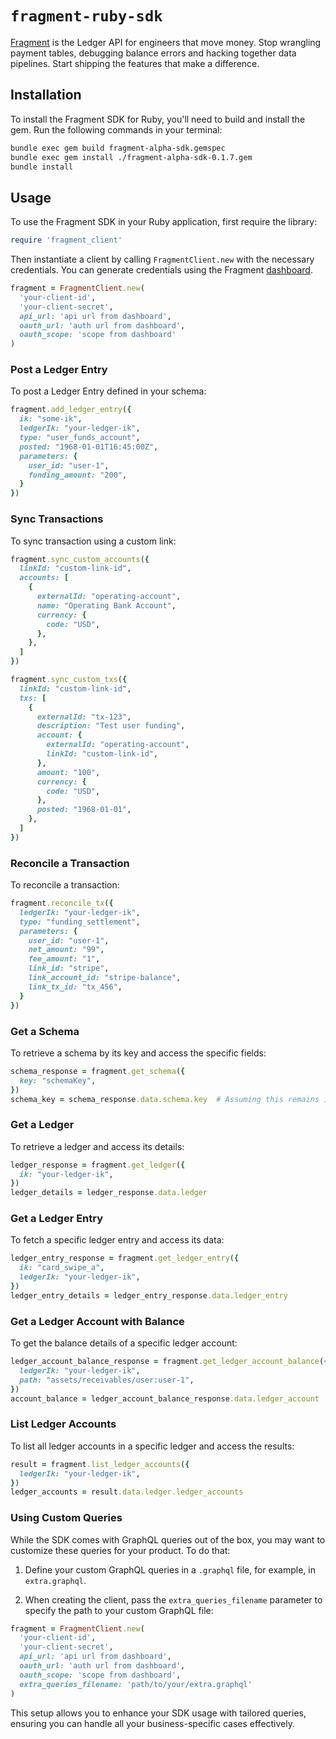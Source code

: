 # `fragment-ruby-sdk`

[Fragment](https://fragment.dev) is the Ledger API for engineers that move money. Stop wrangling payment tables, debugging balance errors and hacking together data pipelines. Start shipping the features that make a difference.

## Installation

To install the Fragment SDK for Ruby, you'll need to build and install the gem. Run the following commands in your terminal:

```bash
bundle exec gem build fragment-alpha-sdk.gemspec
bundle exec gem install ./fragment-alpha-sdk-0.1.7.gem
bundle install
```

## Usage

To use the Fragment SDK in your Ruby application, first require the library:

```ruby
require 'fragment_client'
```

Then instantiate a client by calling `FragmentClient.new` with the necessary credentials. You can generate credentials using the Fragment [dashboard](https://dashboard.fragment.dev/go/s/api-clients).

```ruby
fragment = FragmentClient.new(
  'your-client-id',
  'your-client-secret',
  api_url: 'api url from dashboard',
  oauth_url: 'auth url from dashboard',
  oauth_scope: 'scope from dashboard'
)
```

### Post a Ledger Entry

To post a Ledger Entry defined in your schema:

```ruby
fragment.add_ledger_entry({
  ik: "some-ik",
  ledgerIk: "your-ledger-ik",
  type: "user_funds_account",
  posted: "1968-01-01T16:45:00Z",
  parameters: {
    user_id: "user-1",
    funding_amount: "200",
  }
})
```

### Sync Transactions

To sync transaction using a custom link:

```ruby
fragment.sync_custom_accounts({
  linkId: "custom-link-id",
  accounts: [
    {
      externalId: "operating-account",
      name: "Operating Bank Account",
      currency: {
        code: "USD",
      },
    },
  ]
})

fragment.sync_custom_txs({
  linkId: "custom-link-id",
  txs: [
    {
      externalId: "tx-123",
      description: "Test user funding",
      account: {
        externalId: "operating-account",
        linkId: "custom-link-id",
      },
      amount: "100",
      currency: {
        code: "USD",
      },
      posted: "1968-01-01",
    },
  ]
})
```

### Reconcile a Transaction

To reconcile a transaction:

```ruby
fragment.reconcile_tx({
  ledgerIk: "your-ledger-ik",
  type: "funding_settlement",
  parameters: {
    user_id: "user-1",
    net_amount: "99",
    fee_amount: "1",
    link_id: "stripe",
    link_account_id: "stripe-balance",
    link_tx_id: "tx_456",
  }
})
```

### Get a Schema

To retrieve a schema by its key and access the specific fields:

```ruby
schema_response = fragment.get_schema({
  key: "schemaKey",
})
schema_key = schema_response.data.schema.key  # Assuming this remains in camelCase if it's a direct API response attribute
```

### Get a Ledger

To retrieve a ledger and access its details:

```ruby
ledger_response = fragment.get_ledger({
  ik: "your-ledger-ik",
})
ledger_details = ledger_response.data.ledger
```

### Get a Ledger Entry

To fetch a specific ledger entry and access its data:

```ruby
ledger_entry_response = fragment.get_ledger_entry({
  ik: "card_swipe_a",
  ledgerIk: "your-ledger-ik",
})
ledger_entry_details = ledger_entry_response.data.ledger_entry
```

### Get a Ledger Account with Balance

To get the balance details of a specific ledger account:

```ruby
ledger_account_balance_response = fragment.get_ledger_account_balance({
  ledgerIk: "your-ledger-ik",
  path: "assets/receivables/user:user-1",
})
account_balance = ledger_account_balance_response.data.ledger_account
```

### List Ledger Accounts

To list all ledger accounts in a specific ledger and access the results:

```ruby
result = fragment.list_ledger_accounts({
  ledgerIk: "your-ledger-ik",
})
ledger_accounts = result.data.ledger.ledger_accounts
```


### Using Custom Queries

While the SDK comes with GraphQL queries out of the box, you may want to customize these queries for your product. To do that:

1. Define your custom GraphQL queries in a `.graphql` file, for example, in `extra.graphql`.

2. When creating the client, pass the `extra_queries_filename` parameter to specify the path to your custom GraphQL file:

```ruby
fragment = FragmentClient.new(
  'your-client-id',
  'your-client-secret',
  api_url: 'api url from dashboard',
  oauth_url: 'auth url from dashboard',
  oauth_scope: 'scope from dashboard',
  extra_queries_filename: 'path/to/your/extra.graphql'
)
```

This setup allows you to enhance your SDK usage with tailored queries, ensuring you can handle all your business-specific cases effectively.
